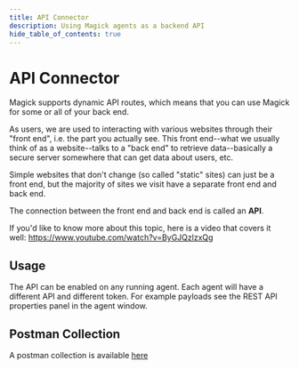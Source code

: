 ```yaml
---
title: API Connector
description: Using Magick agents as a backend API
hide_table_of_contents: true
---
```


# API Connector

Magick supports dynamic API routes, which means that you can use Magick for some or all of your back end.

As users, we are used to interacting with various websites through their "front end", i.e. the part you actually see. This front end--what we usually think of as a website--talks to a "back end" to retrieve data--basically a secure server somewhere that can get data about users, etc.

Simple websites that don't change (so called "static" sites) can just be a front end, but the majority of sites we visit have a separate front end and back end.

The connection between the front end and back end is called an <strong>API</strong>.

If you'd like to know more about this topic, here is a video that covers it well:
https://www.youtube.com/watch?v=ByGJQzlzxQg

## Usage

The API can be enabled on any running agent. Each agent will have a different API and different token. For example payloads see the REST API properties panel in the agent window.

## Postman Collection

A postman collection is available [here](https://raw.githubusercontent.com/Oneirocom/Magick/development/apps/docs/docs/Magick%20REST%20API.postman_collection.json)
